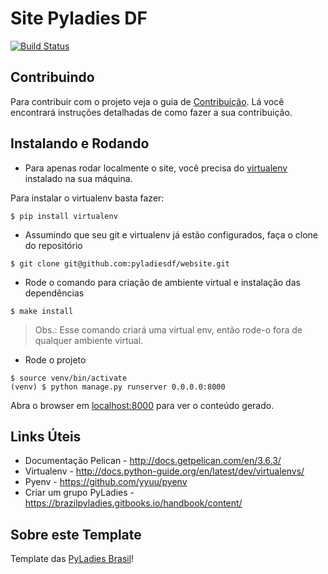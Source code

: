 Site Pyladies DF
====================
[![Build Status](https://app.codeship.com/projects/1bdf3940-1f08-0136-b2c4-6615eff06e0f/status?branch=master)](https://app.codeship.com/projects/1bdf3940-1f08-0136-b2c4-6615eff06e0f/status?branch=master)

Contribuindo
------------

Para contribuir com o projeto veja o guia de [Contribuição](https://github.com/pyladiesdf/website/blob/master/CONTRIBUTING.md). Lá você encontrará instruções detalhadas de como fazer a sua contribuição.

Instalando e Rodando
--------------------

- Para apenas rodar localmente o site, você precisa do [virtualenv](https://virtualenv.pypa.io/en/stable/) instalado na sua máquina.

Para instalar o virtualenv basta fazer:

```console
$ pip install virtualenv
```
- Assumindo que seu git e virtualenv já estão configurados, faça o clone do repositório

``` console
$ git clone git@github.com:pyladiesdf/website.git
```

- Rode o comando para criação de ambiente virtual e instalação das dependências

``` console
$ make install
```
> Obs.: Esse comando criará uma virtual env, então rode-o fora de qualquer ambiente virtual.

- Rode o projeto

``` console
$ source venv/bin/activate
(venv) $ python manage.py runserver 0.0.0.0:8000
```

Abra o browser em [localhost:8000](http://localhost:8000) para ver o conteúdo gerado.

Links Úteis
-----------

* Documentação Pelican - http://docs.getpelican.com/en/3.6.3/
* Virtualenv - http://docs.python-guide.org/en/latest/dev/virtualenvs/
* Pyenv - https://github.com/yyuu/pyenv
* Criar um grupo PyLadies - https://brazilpyladies.gitbooks.io/handbook/content/

Sobre este Template
-------------------

Template das [PyLadies Brasil](https://github.com/pyladies-brazil/br-pyladies-pelican)!
